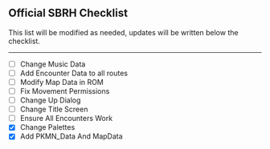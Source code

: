 ## Official SBRH Checklist

This list will be modified as needed, updates will be written below the checklist.

-----
- [ ] Change Music Data
- [ ] Add Encounter Data to all routes
- [ ] Modify Map Data in ROM
- [ ] Fix Movement Permissions 
- [ ] Change Up Dialog
- [ ] Change Title Screen
- [ ] Ensure All Encounters Work
- [x] Change Palettes
- [x] Add PKMN_Data And MapData
